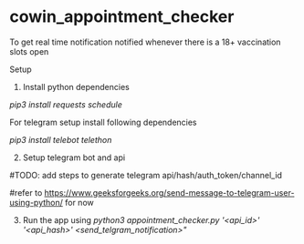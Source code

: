 # cowin_appointment_checker
To get real time notification notified whenever there is a 18+ vaccination slots open 



Setup 

1. Install python dependencies
 
 _pip3 install requests schedule_
 
 For telegram setup install following dependencies 
 
_pip3 install telebot telethon_
 
2. Setup telegram bot and api 

#TODO: add steps to generate telegram api/hash/auth_token/channel_id

#refer to https://www.geeksforgeeks.org/send-message-to-telegram-user-using-python/ for now 

3. Run the app using  _python3 appointment_checker.py '<api_id>' '<api_hash>' <send_telgram_notification>"_





